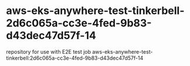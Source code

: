 # aws-eks-anywhere-test-tinkerbell-2d6c065a-cc3e-4fed-9b83-d43dec47d57f-14
repository for use with E2E test job aws-eks-anywhere-test-tinkerbell:2d6c065a-cc3e-4fed-9b83-d43dec47d57f-14
